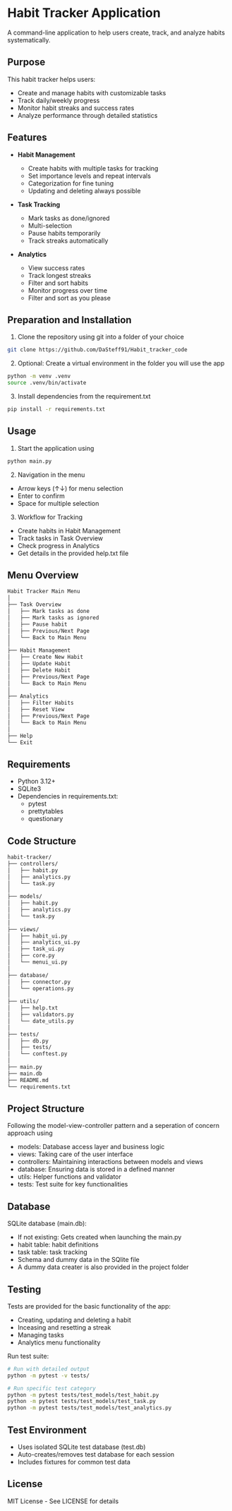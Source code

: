 # Habit Tracker Application

A command-line application to help users create, track, and analyze habits systematically.

## Purpose

This habit tracker helps users:
- Create and manage habits with customizable tasks
- Track daily/weekly progress
- Monitor habit streaks and success rates
- Analyze performance through detailed statistics

## Features

- **Habit Management**
  - Create habits with multiple tasks for tracking
  - Set importance levels and repeat intervals
  - Categorization for fine tuning
  - Updating and deleting always possible

- **Task Tracking**
  - Mark tasks as done/ignored
  - Multi-selection
  - Pause habits temporarily
  - Track streaks automatically

- **Analytics**
  - View success rates
  - Track longest streaks
  - Filter and sort habits
  - Monitor progress over time
  - Filter and sort as you please

## Preparation and Installation

1. Clone the repository using git into a folder of your choice

```Bash
git clone https://github.com/DaSteff91/Habit_tracker_code
```

2. Optional: Create a virtual environment in the folder you will use the app

```Bash
python -m venv .venv
source .venv/bin/activate
```

3. Install dependencies from the requirement.txt

```Bash
pip install -r requirements.txt
```
## Usage

1. Start the application using
```Bash
python main.py
```

2. Navigation in the menu
- Arrow keys (↑↓) for menu selection
- Enter to confirm
- Space for multiple selection

3. Workflow for Tracking
- Create habits in Habit Management
- Track tasks in Task Overview
- Check progress in Analytics
- Get details in the provided help.txt file

## Menu Overview

```Bash
Habit Tracker Main Menu
│
├── Task Overview
│   ├── Mark tasks as done
│   ├── Mark tasks as ignored
│   ├── Pause habit
│   ├── Previous/Next Page
│   └── Back to Main Menu
│
├── Habit Management
│   ├── Create New Habit
│   ├── Update Habit
│   ├── Delete Habit
│   ├── Previous/Next Page
│   └── Back to Main Menu
│
├── Analytics
│   ├── Filter Habits
│   ├── Reset View
│   ├── Previous/Next Page
│   └── Back to Main Menu
│
├── Help
└── Exit
```

## Requirements

- Python 3.12+
- SQLite3
- Dependencies in requirements.txt:
    - pytest
    - prettytables
    - questionary

## Code Structure

```Bash
habit-tracker/
├── controllers/
│   ├── habit.py
│   ├── analytics.py
│   └── task.py
│ 
├── models/
│   ├── habit.py
│   ├── analytics.py
│   └── task.py
│ 
├── views/
│   ├── habit_ui.py
│   ├── analytics_ui.py
│   ├── task_ui.py
│   ├── core.py
│   └── menui_ui.py
│ 
├── database/
│   ├── connector.py
│   └── operations.py
│ 
├── utils/
│   ├── help.txt
│   ├── validators.py
│   └── date_utils.py
│ 
├── tests/
│   ├── db.py
│   ├── tests/
│   └── conftest.py
│ 
├── main.py
├── main.db
├── README.md
└── requirements.txt
```

## Project Structure

Following the model-view-controller pattern and a seperation of concern approach using
- models: Database access layer and business logic
- views: Taking care of the user interface
- controllers: Maintaining interactions between models and views
- database: Ensuring data is stored in a defined manner
- utils: Helper functions and validator
- tests: Test suite for key functionalities

## Database

SQLite database (main.db):

- If not existing: Gets created when launching the main.py
- habit table: habit definitions
- task table: task tracking
- Schema and dummy data in the SQlite file
- A dummy data creater is also provided in the project folder

## Testing

Tests are provided for the basic functionality of the app:
- Creating, updating and deleting a habit
- Inceasing and resetting a streak
- Managing tasks
- Analytics menu functionality

Run test suite:
```Bash
# Run with detailed output
python -m pytest -v tests/

# Run specific test category
python -m pytest tests/test_models/test_habit.py
python -m pytest tests/test_models/test_task.py
python -m pytest tests/test_models/test_analytics.py
```

## Test Environment
- Uses isolated SQLite test database (test.db)
- Auto-creates/removes test database for each session
- Includes fixtures for common test data

## License

MIT License - See LICENSE for details